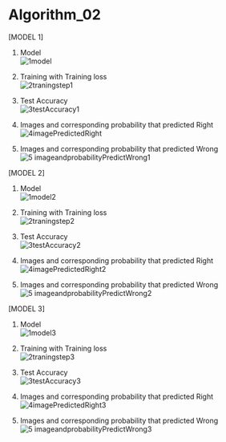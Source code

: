 # Algorithm_02
[MODEL 1]
1. Model\
![1model](https://user-images.githubusercontent.com/77157003/121569189-7cd37680-ca5b-11eb-9e5b-1db2fc068e31.PNG)

2. Training with Training loss\
![2traningstep1](https://user-images.githubusercontent.com/77157003/121566911-f3bb4000-ca58-11eb-819d-6737b84ab90f.PNG)

3. Test Accuracy\
![3testAccuracy1](https://user-images.githubusercontent.com/77157003/121568301-86a8aa00-ca5a-11eb-9c68-123f12a38d82.PNG)


4. Images and corresponding probability that predicted Right\
![4imagePredictedRight](https://user-images.githubusercontent.com/77157003/121566945-fae24e00-ca58-11eb-8471-aac20877daad.PNG)

5. Images and corresponding probability that predicted Wrong\
![5 imageandprobabilityPredictWrong1](https://user-images.githubusercontent.com/77157003/121566961-fe75d500-ca58-11eb-8c33-414b316b0607.PNG)


[MODEL 2]
1. Model\
![1model2](https://user-images.githubusercontent.com/77157003/121569225-8361ee00-ca5b-11eb-8aa0-84af8e0076b2.PNG)

2. Training with Training loss\
![2traningstep2](https://user-images.githubusercontent.com/77157003/121568000-27e33080-ca5a-11eb-99e9-21d0fe222e18.PNG)

3. Test Accuracy\
![3testAccuracy2](https://user-images.githubusercontent.com/77157003/121568029-316c9880-ca5a-11eb-849f-0bcb01387493.PNG)

4. Images and corresponding probability that predicted Right\
![4imagePredictedRight2](https://user-images.githubusercontent.com/77157003/121568048-34678900-ca5a-11eb-979d-5415a18acaca.PNG)

5. Images and corresponding probability that predicted Wrong\
![5 imageandprobabilityPredictWrong2](https://user-images.githubusercontent.com/77157003/121568061-37627980-ca5a-11eb-85f3-3ef876ea2a32.PNG)


[MODEL 3]
1. Model\
![1model3](https://user-images.githubusercontent.com/77157003/121569259-8eb51980-ca5b-11eb-9510-b322539b75cd.PNG)

2. Training with Training loss\
![2traningstep3](https://user-images.githubusercontent.com/77157003/121568669-e56e2380-ca5a-11eb-9452-795965d7d7cf.PNG)

3. Test Accuracy\
![3testAccuracy3](https://user-images.githubusercontent.com/77157003/121568681-e8691400-ca5a-11eb-8c33-51cfe76c7349.PNG)

4. Images and corresponding probability that predicted Right\
![4imagePredictedRight3](https://user-images.githubusercontent.com/77157003/121568697-ec953180-ca5a-11eb-9651-1acc5cda4a2b.PNG)

5. Images and corresponding probability that predicted Wrong\
![5 imageandprobabilityPredictWrong3](https://user-images.githubusercontent.com/77157003/121568717-f28b1280-ca5a-11eb-90b9-4d665ff442ea.PNG)
